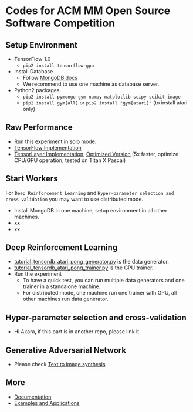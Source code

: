 # Codes for ACM MM Open Source Software Competition

## Setup Environment
* TensorFlow 1.0
  * `pip2 install tensorflow-gpu`
* Install Database
  * Follow [MongoDB docs](https://docs.mongodb.com/manual/installation/)
  * We recommend to use one machine as database server.
* Python2 packages
  * `pip2 install pymongo gym numpy matplotlib scipy scikit-image`
  * `pip2 install gym[all]` or `pip2 install "gym[atari]"` (to install atari only)

## Raw Performance
* Run this experiment in solo mode.
* [TensorFlow Implementation](https://www.tensorflow.org/tutorials/deep_cnn)
* [TensorLayer Implementation](https://github.com/akaraspt/tl_paper/blob/master/cifar10.py), [Optimized Version](https://github.com/zsdonghao/tensorlayer/blob/master/example/tutorial_cifar10_tfrecord.py) (5x faster, optimize CPU/GPU operation, tested on Titan X Pascal)

## Start Workers
For `Deep Reinforcement Learning` and `Hyper-parameter selection and cross-validation` you may want to use distributed mode.
* Install MongoDB in one machine, setup environment in all other machines.
* xx
* xx

## Deep Reinforcement Learning
* [tutorial_tensordb_atari_pong_generator.py](https://github.com/akaraspt/tl_paper/blob/master/tutorial_tensordb_atari_pong_generator.py) is the data generator.
* [tutorial_tensordb_atari_pong_trainer.py](https://github.com/akaraspt/tl_paper/blob/master/tutorial_tensordb_atari_pong_trainer.py) is the GPU trainer.
* Run the experiment
  * To have a quick test, you can run multiple data generators and one trainer in a standalone machine.
  * For distributed mode, one machine run one trainer with GPU, all other machines run data generator.

## Hyper-parameter selection and cross-validation
* Hi Akara, if this part is in another repo, please link it

## Generative Adversarial Network
* Please check [Text to image synthesis](https://github.com/zsdonghao/text-to-image)

## More
* [Documentation](http://tensorlayer.readthedocs.io)
* [Examples and Applications](http://tensorlayer.readthedocs.io/en/latest/user/example.html)
